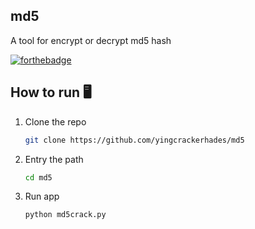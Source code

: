 ## md5
A tool for encrypt or decrypt md5 hash

[![forthebadge](https://forthebadge.com/images/badges/made-with-python.svg)](https://forthebadge.com)

## How to run 🖥️️
1. Clone the repo
   ```sh
   git clone https://github.com/yingcrackerhades/md5
   ```
2. Entry the path
   ```sh
   cd md5
   ```
3. Run app
   ```sh
   python md5crack.py
   ```

